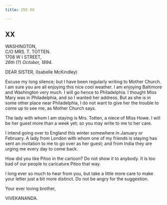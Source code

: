 ```yaml
---
title: 255 XX

---
```

  

  


## XX

WASHINGTON,  
C/O MRS. T. TOTTEN.  
1708 W I STREET,  
*26th* (?) *October, 1894*.

DEAR SISTER, (Isabelle McKindley)

Excuse my long silence; but I have been regularly writing to Mother
Church. I am sure you are all enjoying this nice cool weather. I am
enjoying Baltimore and Washington very much. I will go hence to
Philadelphia. I thought Miss Mary was in Philadelphia, and so I wanted
her address. But as she is in some other place near Philadelphia, I do
not want to give her the trouble to come up to see me, as Mother Church
says.

The lady with whom I am staying is Mrs. Totten, a niece of Miss Howe. I
will be her guest more than a week yet; so you may write to me to her
care.

I intend going over to England this winter somewhere in January or
February. A lady from London with whom one of my friends is staying has
sent an invitation to me to go over as her guest; and from India they
are urging me every day to come back.

How did you like Pitoo in the cartoon? Do not show it to anybody. It is
too bad of our people to caricature Pitoo that way.

I long ever so much to hear from you, but take a little more care to
make your letter just a bit more distinct. Do not be angry for the
suggestion.

Your ever loving brother,

VIVEKANANDA.